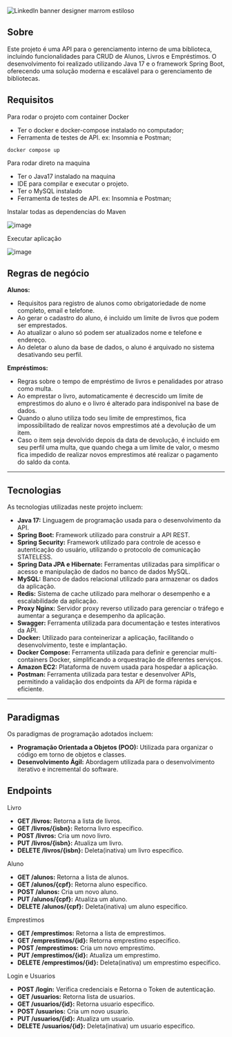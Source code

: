 ![LinkedIn banner designer marrom estiloso](https://github.com/user-attachments/assets/e2b8f296-570a-4801-8465-a5654496a275)

## Sobre
Este projeto é uma API para o gerenciamento interno de uma biblioteca, incluindo funcionalidades para CRUD de Alunos, Livros e Empréstimos. O desenvolvimento foi realizado utilizando Java 17 e o framework Spring Boot, oferecendo uma solução moderna e escalável para o gerenciamento de bibliotecas.

## Requisitos

Para rodar o projeto com container Docker
* Ter o docker e docker-compose instalado no computador;
* Ferramenta de testes de API. ex: Insomnia e Postman;

```
docker compose up
```

Para rodar direto na maquina

* Ter o Java17 instalado na maquina
* IDE para compilar e executar o projeto.
* Ter o MySQL instalado
* Ferramenta de testes de API. ex: Insomnia e Postman;

Instalar todas as dependencias do Maven

![image](https://github.com/user-attachments/assets/230a8b17-7166-4b91-96e1-ba88ee574eba)

Executar aplicação

![image](https://github.com/user-attachments/assets/493b44e7-70e4-4cdc-ade7-45db765049c3)



## Regras de negócio

**Alunos:**
- Requisitos para registro de alunos como obrigatoriedade de nome completo, email e telefone.
- Ao gerar o cadastro do aluno, é incluido um limite de livros que podem ser emprestados.
- Ao atualizar o aluno só podem ser atualizados nome e telefone e endereço.
- Ao deletar o aluno da base de dados, o aluno é arquivado no sistema desativando seu perfil.
  
**Empréstimos:**
- Regras sobre o tempo de empréstimo de livros e penalidades por atraso como multa.
- Ao emprestar o livro, automaticamente é decrescido um limite de emprestimos do aluno e o livro é alterado para indisponivel na base de dados.
- Quando o aluno utiliza todo seu limite de emprestimos, fica impossibilitado de realizar novos emprestimos até a devolução de um item.
- Caso o item seja devolvido depois da data de devolução, é incluido em seu perfil uma multa, que quando chega a um limite de valor, o mesmo fica impedido de realizar novos emprestimos até realizar o pagamento do saldo da conta.

---

## Tecnologias
As tecnologias utilizadas neste projeto incluem:
- **Java 17:** Linguagem de programação usada para o desenvolvimento da API.
- **Spring Boot:** Framework utilizado para construir a API REST.
- **Spring Security:** Framework utilizado para controle de acesso e autenticação do usuário, utilizando o protocolo de comunicação STATELESS.
- **Spring Data JPA e Hibernate:** Ferramentas utilizadas para simplificar o acesso e manipulação de dados no banco de dados MySQL.
- **MySQL:** Banco de dados relacional utilizado para armazenar os dados da aplicação.
- **Redis:** Sistema de cache utilizado para melhorar o desempenho e a escalabilidade da aplicação.
- **Proxy Nginx:** Servidor proxy reverso utilizado para gerenciar o tráfego e aumentar a segurança e desempenho da aplicação.
- **Swagger:** Ferramenta utilizada para documentação e testes interativos da API.
- **Docker:** Utilizado para conteinerizar a aplicação, facilitando o desenvolvimento, teste e implantação.
- **Docker Compose:** Ferramenta utilizada para definir e gerenciar multi-containers Docker, simplificando a orquestração de diferentes serviços.
- **Amazon EC2:** Plataforma de nuvem usada para hospedar a aplicação.
- **Postman:** Ferramenta utilizada para testar e desenvolver APIs, permitindo a validação dos endpoints da API de forma rápida e eficiente.

---

## Paradigmas
Os paradigmas de programação adotados incluem:
- **Programação Orientada a Objetos (POO):** Utilizada para organizar o código em torno de objetos e classes.
- **Desenvolvimento Ágil:** Abordagem utilizada para o desenvolvimento iterativo e incremental do software.

## Endpoints

Livro

- **GET /livros:** Retorna a lista de livros.
- **GET /livros/{isbn}:** Retorna livro especifico.
- **POST /livros:** Cria um novo livro.
- **PUT /livros/{isbn}:** Atualiza um livro.
- **DELETE /livros/{isbn}:** Deleta(inativa) um livro especifico.

Aluno

- **GET /alunos:** Retorna a lista de alunos.
- **GET /alunos/{cpf}:** Retorna aluno especifico.
- **POST /alunos:** Cria um novo aluno.
- **PUT /alunos/{cpf}:** Atualiza um aluno.
- **DELETE /alunos/{cpf}:** Deleta(inativa) um aluno especifico.

Emprestimos

- **GET /emprestimos:** Retorna a lista de emprestimos.
- **GET /emprestimos/{id}:** Retorna emprestimo especifico.
- **POST /emprestimos:** Cria um novo emprestimo.
- **PUT /emprestimos/{id}:** Atualiza um emprestimo.
- **DELETE /emprestimos/{id}:** Deleta(inativa) um emprestimo especifico.

Login e Usuarios

- **POST /login:** Verifica credenciais e Retorna o Token de autenticação.
- **GET /usuarios:** Retorna lista de usuarios.
- **GET /usuarios/{id}:** Retorna usuario especifico.
- **POST /usuarios:** Cria um novo usuario.
- **PUT /usuarios/{id}:** Atualiza um usuario.
- **DELETE /usuarios/{id}:** Deleta(inativa) um usuario especifico.
